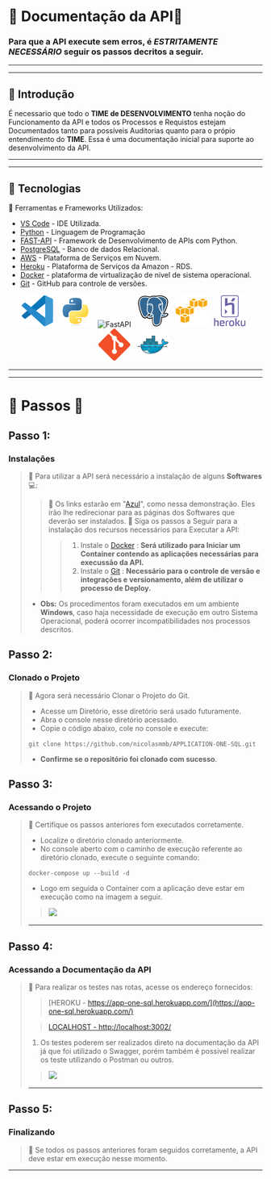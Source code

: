 

# :scroll: Documentação da API:scroll:

### **Para que a API execute sem erros, é *ESTRITAMENTE NECESSÁRIO* seguir os passos decritos a seguir**.
---
----

## :round_pushpin: Introdução

É necessario que todo o **TIME de DESENVOLVIMENTO** tenha noção do Funcionamento da API e todos os Processos e Requistos estejam Documentados tanto para possíveis Auditorias quanto para o própio entendimento do **TIME**. Essa é uma documentação inicial para suporte ao desenvolvimento da API.

----
----
## :mag_right: Tecnologias

:round_pushpin: Ferramentas e Frameworks Utilizados:

- [VS Code](https://code.visualstudio.com/download) - IDE Utilizada.
- [Python](https://www.python.org/) - Linguagem de Programação
- [FAST-API](https://fastapi.tiangolo.com/) - Framework de Desenvolvimento de APIs com Python.
- [PostgreSQL](https://www.postgresql.org/) - Banco de dados Relacional. 
- [AWS](https://aws.amazon.com/) - Plataforma de Serviços em Nuvem. 
- [Heroku](https://dashboard.heroku.com/) - Plataforma de Serviços da Amazon - RDS. 
- [Docker](https://www.docker.com/) - plataforma de virtualização de nível de sistema operacional.
- [Git](https://github.com/) - GitHub para controle de versões.





<p align="center">
<img height=64" src="https://raw.githubusercontent.com/devicons/devicon/master/icons/vscode/vscode-original.svg" alt="VSCode"/>&nbsp;&nbsp;
<img height=64" src="https://raw.githubusercontent.com/devicons/devicon/master/icons/python/python-original.svg" alt="Python"/>&nbsp;&nbsp;
<img height=64" src="https://cdn.worldvectorlogo.com/logos/fastapi-1.svg" alt="FastAPI"/>&nbsp;&nbsp; 
<img height=64" src="https://raw.githubusercontent.com/devicons/devicon/master/icons/postgresql/postgresql-original.svg" alt="PostgreSQL"/>&nbsp;&nbsp;
<img height=64" src="https://raw.githubusercontent.com/devicons/devicon/master/icons/amazonwebservices/amazonwebservices-original.svg" alt="AWS-RDS"/>&nbsp;&nbsp;
<img height=64" src="https://raw.githubusercontent.com/devicons/devicon/master/icons/heroku/heroku-original-wordmark.svg" alt="AWS-RDS"/>&nbsp;&nbsp;
<img height=64" src="https://raw.githubusercontent.com/devicons/devicon/master/icons/git/git-original.svg" alt="Git"/>&nbsp;&nbsp;
<img height=64" src="https://raw.githubusercontent.com/devicons/devicon/master/icons/docker/docker-original.svg" alt="Docker"/>&nbsp;&nbsp;
</p>




----
----
# :rotating_light: Passos :rotating_light:
## Passo 1:
### Instalações
>
>:pushpin: Para utilizar a API será necessário a instalação de alguns **Softwares** :computer::
>>:round_pushpin: Os links estarão em "[Azul]()", como nessa demonstração. Eles irão lhe redirecionar para as páginas dos Softwares que deverão ser instalados.
>>:round_pushpin: Siga os passos a Seguir para a instalação dos recursos necessários para Executar a API:
>>> 1. Instale o [Docker](https://www.docker.com/products/docker-desktop) : **Será utilizado para Iniciar um Container contendo as aplicações necessárias para execussão da API.**
>>> 2. Instale o [Git](https://git-scm.com/downloads) : **Necessário para o controle de versão e integrações e versionamento, além de utilizar o processo de Deploy.**
> - **Obs:** Os procedimentos foram executados em um ambiente **Windows**, caso haja necessidade de execução em outro Sistema Operacional, poderá ocorrer incompatibilidades nos processos descritos.


## Passo 2:
### Clonado o Projeto
> :pushpin: Agora será necessário Clonar o Projeto do Git.
> - Acesse um Diretório, esse diretório será usado futuramente.
> - Abra o console nesse diretório acessado.
> - Copie o código abaixo, cole no console e execute:
>```shell 
> git clone https://github.com/nicolasmmb/APPLICATION-ONE-SQL.git
>```
> - **Confirme se o repositório foi clonado com sucesso**.
> 

## Passo 3:
### Acessando o Projeto
> :pushpin: Certifique os passos anteriores fom executados corretamente.
> - Localize o diretório clonado anteriormente.
> - No console aberto com o caminho de execução referente ao diretório clonado, execute o seguinte comando:
>```shell 
>docker-compose up --build -d
>```
> - Logo em seguida o Container com a aplicação deve estar em execução como na imagem a seguir.
>>  ![](https://raw.githubusercontent.com/nicolasmmb/saved-images/main/telponto/CAP1.png) 
> --- 
>


## Passo 4:
### Acessando a Documentação da API
> :pushpin: Para realizar os testes nas rotas, acesse os endereço fornecidos:
>>  [HEROKU -  https://app-one-sql.herokuapp.com/](https://app-one-sql.herokuapp.com/)
>
>>  [LOCALHOST - http://localhost:3002/](http://localhost:3002/)
> 1. Os testes poderem ser realizados direto na documentação da API já que foi utilizado o Swagger, porém também é possivel realizar os teste utilizando o Postman ou outros.
>>  ![](https://raw.githubusercontent.com/nicolasmmb/saved-images/main/telponto/CAP2.png) 
> ---
> 
## Passo 5:
### Finalizando
> :pushpin: Se todos os passos anteriores foram seguidos corretamente, a API deve estar em execução nesse momento.
----
